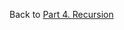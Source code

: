 
<div>
    <p>
        Back to <a href="https://github.com/JoonHyeok-hozy-Kim/datastructure_and_algorithm_in_python/blob/main/Part4_Recursion/part4_recursion.md">Part 4. Recursion</a>
    </p>
</div>